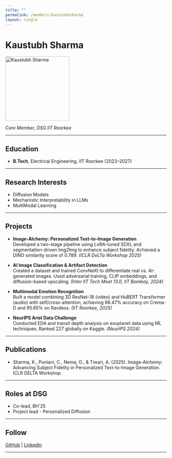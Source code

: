 ```yaml
---
title: ""
permalink: /members/kaustubhsharma
layout: single
---
```


# Kaustubh Sharma

<img src="{{ site.baseurl }}/assets/images/members/y24/kaustubh.jpg" width="200" height="200" alt="Kaustubh Sharma">

*Core Member, DSG IIT Roorkee*

---

## Education  
- **B.Tech**, Electrical Engineering, IIT Roorkee (2023–2027)  

---

## Research Interests  
- Diffusion Models  
- Mechanistic Interpretability in LLMs  
- MultiModal Learning

---

## Projects  
- **Image-Alchemy: Personalized Text-to-Image Generation**  
  Developed a two-stage pipeline using LoRA-tuned SDXL and segmentation-driven Img2Img to enhance subject fidelity. Achieved a DINO similarity score of 0.789. *(ICLR DeLTa Workshop 2025)*  

- **AI Image Classification & Artifact Detection**  
  Created a dataset and trained ConvNeXt to differentiate real vs. AI-generated images. Used adversarial training, CLIP embeddings, and diffusion-based upscaling. *(Inter IIT Tech Meet 13.0, IIT Bombay, 2024)*  

- **Multimodal Emotion Recognition**  
  Built a model combining 3D ResNet-18 (video) and HuBERT Transformer (audio) with self/cross-attention, achieving 98.47% accuracy on Crema-D and 95.65% on Ravdess. *(IIT Roorkee, 2025)*  

- **NeurIPS Ariel Data Challenge**  
  Conducted EDA and transit depth analysis on exoplanet data using ML techniques. Ranked 227 globally on Kaggle. *(NeurIPS 2024)*  

---

## Publications  
- Sharma, K., Puniani, C., Nema, O., & Tiwari, A. (2025). Image-Alchemy: Advancing Subject Fidelity in Personalized Text-to-Image Generation. ICLR DELTA Workshop.  

---

## Roles at DSG  
- Co-lead, BH'25  
- Project lead - Personalized Diffusion

---

## Follow  
[GitHub](https://github.com/kaustubhsharma202) | [LinkedIn](https://www.linkedin.com/in/kaustubhsharma202)

---
